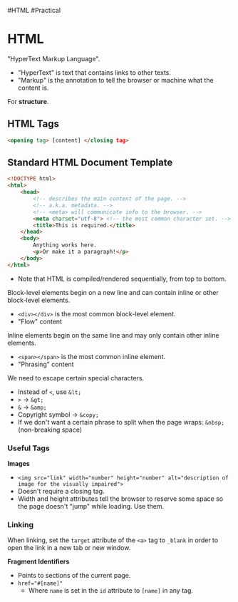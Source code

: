 #HTML #Practical
# HTML
"HyperText Markup Language".
- "HyperText" is text that contains links to other texts.
- "Markup" is the annotation to tell the browser or machine what the content is.

For **structure**.

## HTML Tags
```html
<opening tag> [content] </closing tag>
```

## Standard HTML Document Template
```html
<!DOCTYPE html>
<html>
	<head>
		<!-- describes the main content of the page. -->
		<!-- a.k.a. metadata. -->
		<!-- <meta> will communicate info to the browser. -->
		<meta charset="utf-8"> <!-- the most common character set. -->
		<title>This is required.</title>
	</head>
	<body>
		Anything works here.
		<p>Or make it a paragraph!</p>
	</body> 
</html>
```
- Note that HTML is compiled/rendered sequentially, from top to bottom.

Block-level elements begin on a new line and can contain inline or other block-level elements.
- `<div></div>` is the most common block-level element.
- "Flow" content

Inline elements begin on the same line and may only contain other inline elements.
- `<span></span>` is the most common inline element.
- "Phrasing" content

We need to escape certain special characters.
- Instead of `<`, use `&lt;`
- `>` $\rightarrow$ `&gt;`
- `&` $\rightarrow$ `&amp;`
- Copyright symbol $\rightarrow$ `&copy;`
- If we don't want a certain phrase to split when the page wraps: `&nbsp;` (non-breaking space)

### Useful Tags
**Images**
- `<img src="link" width="number" height="number" alt="description of image for the visually impaired">`
- Doesn't require a closing tag.
- Width and height attributes tell the browser to reserve some space so the page doesn't "jump" while loading. Use them.

### Linking
When linking, set the `target` attribute of the `<a>` tag to `_blank` in order to open the link in a new tab or new window.

**Fragment Identifiers**
- Points to sections of the current page.
- `href="#[name]"`
	- Where `name` is set in the `id` attribute to `[name]` in any tag.
